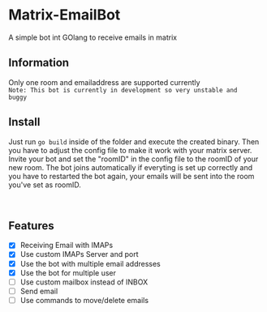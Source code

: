 # Matrix-EmailBot
A simple bot int GOlang to receive emails in matrix


## Information
Only one room and emailaddress are supported currently
<br>
<code>Note: This bot is currently in development so very unstable and buggy</code>
<br>

## Install
Just run <code>go build</code> inside of the folder and execute the created binary. Then you have to adjust the config file to make it work with your matrix server.
Invite your bot and set the "roomID" in the config file to the roomID of your new room. The bot joins automatically 
if everyting is set up correctly and you have to restarted the bot again, your emails will be sent into the room you've set as roomID.

<br>

## Features
- [X]  Receiving Email with IMAPs
- [X]  Use custom IMAPs Server and port
- [X]  Use the bot with multiple email addresses
- [X]  Use the bot for multiple user
- [ ]  Use custom mailbox instead of INBOX
- [ ]  Send email
- [ ]  Use commands to move/delete emails
